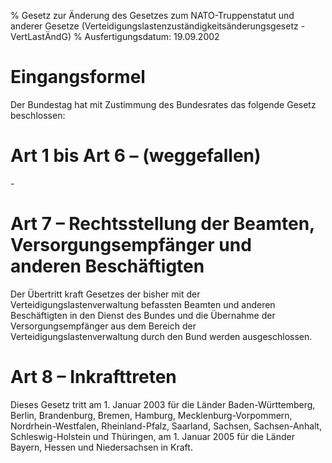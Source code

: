 % Gesetz zur Änderung des Gesetzes zum NATO-Truppenstatut und anderer Gesetze  (Verteidigungslastenzuständigkeitsänderungsgesetz - VertLastÄndG)
% Ausfertigungsdatum: 19.09.2002
 
# Eingangsformel

Der Bundestag hat mit Zustimmung des Bundesrates das folgende Gesetz beschlossen:

# Art 1 bis Art 6 – (weggefallen)

\-

# Art 7 – Rechtsstellung der Beamten, Versorgungsempfänger und anderen Beschäftigten

Der Übertritt kraft Gesetzes der bisher mit der Verteidigungslastenverwaltung befassten Beamten und anderen Beschäftigten in den Dienst des Bundes und die Übernahme der Versorgungsempfänger aus dem Bereich der Verteidigungslastenverwaltung durch den Bund werden ausgeschlossen.

# Art 8 – Inkrafttreten

Dieses Gesetz tritt am 1. Januar 2003 für die Länder Baden-Württemberg, Berlin, Brandenburg, Bremen, Hamburg, Mecklenburg-Vorpommern, Nordrhein-Westfalen, Rheinland-Pfalz, Saarland, Sachsen, Sachsen-Anhalt, Schleswig-Holstein und Thüringen, am 1. Januar 2005 für die Länder Bayern, Hessen und Niedersachsen in Kraft.
